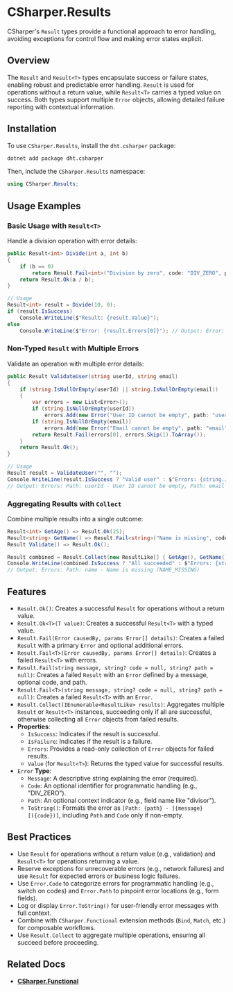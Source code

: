 # CSharper.Results

CSharper's `Result` types provide a functional approach to error handling, avoiding exceptions for control flow and making error states explicit.

## Overview

The `Result` and `Result<T>` types encapsulate success or failure states, enabling robust and predictable error handling. `Result` is used for operations without a return value, while `Result<T>` carries a typed value on success. Both types support multiple `Error` objects, allowing detailed failure reporting with contextual information.

## Installation

To use `CSharper.Results`, install the `dht.csharper` package:

```bash
dotnet add package dht.csharper
```

Then, include the `CSharper.Results` namespace:

```csharp
using CSharper.Results;
```

## Usage Examples

### Basic Usage with `Result<T>`

Handle a division operation with error details:

```csharp
public Result<int> Divide(int a, int b)
{
    if (b == 0)
        return Result.Fail<int>("Division by zero", code: "DIV_ZERO", path: "divisor");
    return Result.Ok(a / b);
}

// Usage
Result<int> result = Divide(10, 0);
if (result.IsSuccess)
    Console.WriteLine($"Result: {result.Value}");
else
    Console.WriteLine($"Error: {result.Errors[0]}"); // Output: Error: Path: divisor - Division by zero (DIV_ZERO)
```

### Non-Typed `Result` with Multiple Errors

Validate an operation with multiple error details:

```csharp
public Result ValidateUser(string userId, string email)
{
    if (string.IsNullOrEmpty(userId) || string.IsNullOrEmpty(email))
    {
        var errors = new List<Error>();
        if (string.IsNullOrEmpty(userId))
            errors.Add(new Error("User ID cannot be empty", path: "userId"));
        if (string.IsNullOrEmpty(email))
            errors.Add(new Error("Email cannot be empty", path: "email"));
        return Result.Fail(errors[0], errors.Skip(1).ToArray());
    }
    return Result.Ok();
}

// Usage
Result result = ValidateUser("", "");
Console.WriteLine(result.IsSuccess ? "Valid user" : $"Errors: {string.Join(", ", result.Errors)}");
// Output: Errors: Path: userId - User ID cannot be empty, Path: email - Email cannot be empty
```

### Aggregating Results with `Collect`

Combine multiple results into a single outcome:

```csharp
Result<int> GetAge() => Result.Ok(25);
Result<string> GetName() => Result.Fail<string>("Name is missing", code: "NAME_MISSING", path: "name");
Result Validate() => Result.Ok();

Result combined = Result.Collect(new ResultLike[] { GetAge(), GetName(), Validate() });
Console.WriteLine(combined.IsSuccess ? "All succeeded" : $"Errors: {string.Join(", ", combined.Errors)}");
// Output: Errors: Path: name - Name is missing (NAME_MISSING)
```

## Features

- `Result.Ok()`: Creates a successful `Result` for operations without a return value.
- `Result.Ok<T>(T value)`: Creates a successful `Result<T>` with a typed value.
- `Result.Fail(Error causedBy, params Error[] details)`: Creates a failed `Result` with a primary `Error` and optional additional errors.
- `Result.Fail<T>(Error causedBy, params Error[] details)`: Creates a failed `Result<T>` with errors.
- `Result.Fail(string message, string? code = null, string? path = null)`: Creates a failed `Result` with an `Error` defined by a message, optional code, and path.
- `Result.Fail<T>(string message, string? code = null, string? path = null)`: Creates a failed `Result<T>` with an `Error`.
- `Result.Collect(IEnumerable<ResultLike> results)`: Aggregates multiple `Result` or `Result<T>` instances, succeeding only if all are successful, otherwise collecting all `Error` objects from failed results.
- **Properties**:
  - `IsSuccess`: Indicates if the result is successful.
  - `IsFailure`: Indicates if the result is a failure.
  - `Errors`: Provides a read-only collection of `Error` objects for failed results.
  - `Value` (for `Result<T>`): Returns the typed value for successful results.
- `Error` **Type**:
  - `Message`: A descriptive string explaining the error (required).
  - `Code`: An optional identifier for programmatic handling (e.g., "DIV_ZERO").
  - `Path`: An optional context indicator (e.g., field name like "divisor").
  - `ToString()`: Formats the error as `[Path: {path} - ]{message} [({code})]`, including `Path` and `Code` only if non-empty.

## Best Practices

- Use `Result` for operations without a return value (e.g., validation) and `Result<T>` for operations returning a value.
- Reserve exceptions for unrecoverable errors (e.g., network failures) and use `Result` for expected errors or business logic failures.
- Use `Error.Code` to categorize errors for programmatic handling (e.g., switch on codes) and `Error.Path` to pinpoint error locations (e.g., form fields).
- Log or display `Error.ToString()` for user-friendly error messages with full context.
- Combine with `CSharper.Functional` extension methods (`Bind`, `Match`, etc.) for composable workflows.
- Use `Result.Collect` to aggregate multiple operations, ensuring all succeed before proceeding.

## Related Docs

- [**CSharper.Functional**](CSharper.Functional.md)
